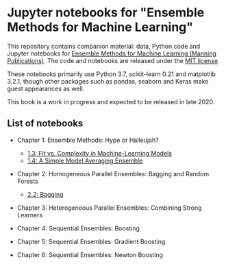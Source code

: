 # Jupyter notebooks for "Ensemble Methods for Machine Learning"

This repository contains companion material: data, Python code and Jupyter notebooks for [Ensemble Methods for Machine Learning (Manning Publications)](https://www.manning.com/). The code and notebooks are released under the [MIT license](https://github.com/gkunapuli/ensemble-methods-notebooks/blob/master/LICENSE).

These notebooks primarily use Python 3.7, scikit-learn 0.21 and matplotlib 3.2.1, though other packages such as pandas, seaborn and Keras make guest appearances as well.

This book is a work in progress and expected to be released in late 2020.

## List of notebooks

* Chapter 1: Ensemble Methods: Hype or Halleujah?
    * [1.3: Fit vs. Complexity in Machine-Learning Models](https://nbviewer.jupyter.org/github/gkunapuli/ensemble-methods-notebooks/blob/master/Ch1.3-fit-vs-complexity.ipynb?flush_cache=true)
    * [1.4: A Simple Model Averaging Ensemble](https://nbviewer.jupyter.org/github/gkunapuli/ensemble-methods-notebooks/blob/master/Ch1.4-model-averaging-example.ipynb?flush_cache=True)
    
* Chapter 2: Homogeneous Parallel Ensembles: Bagging and Random Forests
   * [2.2: Bagging](https://nbviewer.jupyter.org/github/gkunapuli/ensemble-methods-notebooks/blob/master/Ch2.2-bagging.ipynb?flush_cache=True)

* Chapter 3: Heterogeneous Parallel Ensembles: Combining Strong Learners

* Chapter 4: Sequential Ensembles: Boosting

* Chapter 5: Sequential Ensembles: Gradient Boosting

* Chapter 6: Sequential Ensembles: Newton Boosting
